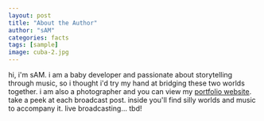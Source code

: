 ```yaml
---
layout: post
title: "About the Author"
author: "sAM"
categories: facts
tags: [sample]
image: cuba-2.jpg
---
```


hi, 
i'm sAM. i am a baby developer and passionate about storytelling through music, so i thought i'd try my hand at bridging these two worlds together. i am also a photographer and you can view my [portfolio website](https://fiveamfilm.com/). take a peek at each broadcast post. inside you'll find silly worlds and music to accompany it. live broadcasting... tbd!
